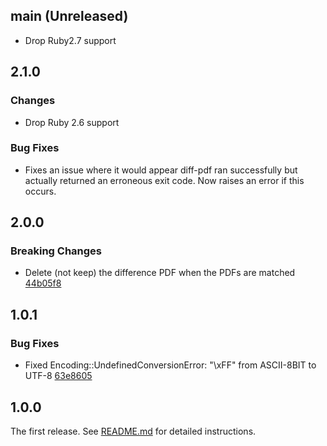 ## main (Unreleased)

- Drop Ruby2.7 support

## 2.1.0

### Changes

- Drop Ruby 2.6 support

### Bug Fixes

- Fixes an issue where it would appear diff-pdf ran successfully but actually returned an erroneous exit code. Now raises an error if this occurs.

## 2.0.0

### Breaking Changes

- Delete (not keep) the difference PDF when the PDFs are matched [44b05f8](https://github.com/hidakatsuya/pdf_matcher/commit/44b05f8c0df8d2429e3b6c50e2fbb02ed87ee139)

## 1.0.1

### Bug Fixes

- Fixed Encoding::UndefinedConversionError: "\xFF" from ASCII-8BIT to UTF-8 [63e8605](https://github.com/hidakatsuya/pdf_matcher/commit/63e860516d77863978a1b22c8674aa2e78572613)

## 1.0.0

The first release. See [README.md](README.md) for detailed instructions.
